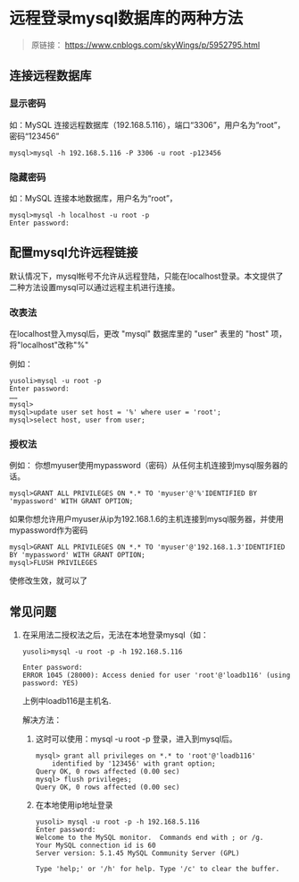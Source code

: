 # 远程登录mysql数据库的两种方法

> 原链接： https://www.cnblogs.com/skyWings/p/5952795.html

## 连接远程数据库

### 显示密码

如：MySQL 连接远程数据库（192.168.5.116），端口“3306”，用户名为“root”，密码“123456”

```text
mysql>mysql -h 192.168.5.116 -P 3306 -u root -p123456
```

### 隐藏密码

如：MySQL 连接本地数据库，用户名为“root”，

```text
mysql>mysql -h localhost -u root -p
Enter password:
```

## 配置mysql允许远程链接

默认情况下，mysql帐号不允许从远程登陆，只能在localhost登录。本文提供了二种方法设置mysql可以通过远程主机进行连接。

### 改表法

在localhost登入mysql后，更改 "mysql" 数据库里的 "user" 表里的 "host" 项，将"localhost"改称"%"

例如：

```text
yusoli>mysql -u root -p
Enter password:
……
mysql>
mysql>update user set host = '%' where user = 'root';
mysql>select host, user from user;
```

### 授权法

例如： 你想myuser使用mypassword（密码）从任何主机连接到mysql服务器的话。

```text
mysql>GRANT ALL PRIVILEGES ON *.* TO 'myuser'@'%'IDENTIFIED BY 'mypassword' WITH GRANT OPTION;
```

如果你想允许用户myuser从ip为192.168.1.6的主机连接到mysql服务器，并使用mypassword作为密码

```text
mysql>GRANT ALL PRIVILEGES ON *.* TO 'myuser'@'192.168.1.3'IDENTIFIED BY 'mypassword' WITH GRANT OPTION;
mysql>FLUSH PRIVILEGES
```

使修改生效，就可以了

## 常见问题

1. 在采用法二授权法之后，无法在本地登录mysql（如：

    ```text
    yusoli>mysql -u root -p -h 192.168.5.116

    Enter password:
    ERROR 1045 (28000): Access denied for user 'root'@'loadb116' (using password: YES)
    ```

    上例中loadb116是主机名.

    解决方法：

    1. 这时可以使用：mysql  -u root -p 登录，进入到mysql后。

        ```text
        mysql> grant all privileges on *.* to 'root'@'loadb116'
            identified by '123456' with grant option;
        Query OK, 0 rows affected (0.00 sec)
        mysql> flush privileges;
        Query OK, 0 rows affected (0.00 sec)
        ```

    2. 在本地使用ip地址登录

        ```text
        yusoli> mysql -u root -p -h 192.168.5.116
        Enter password:
        Welcome to the MySQL monitor.  Commands end with ; or /g.
        Your MySQL connection id is 60
        Server version: 5.1.45 MySQL Community Server (GPL)

        Type 'help;' or '/h' for help. Type '/c' to clear the buffer.
        ```
